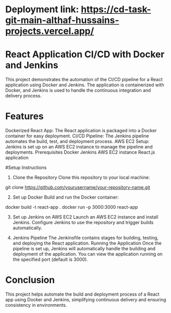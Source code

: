 # Deployment link: https://cd-task-git-main-althaf-hussains-projects.vercel.app/

# React Application CI/CD with Docker and Jenkins
This project demonstrates the automation of the CI/CD pipeline for a React application using Docker and Jenkins. The application is containerized with Docker, and Jenkins is used to handle the continuous integration and delivery process.

# Features
Dockerized React App: The React application is packaged into a Docker container for easy deployment.
CI/CD Pipeline: The Jenkins pipeline automates the build, test, and deployment process.
AWS EC2 Setup: Jenkins is set up on an AWS EC2 instance to manage the pipeline and deployments.
Prerequisites
Docker
Jenkins
AWS EC2 instance
React.js application

#Setup Instructions
1. Clone the Repository
Clone this repository to your local machine:

git clone https://github.com/yourusername/your-repository-name.git

2. Set up Docker
Build and run the Docker container:

docker build -t react-app .
docker run -p 3000:3000 react-app

3. Set up Jenkins on AWS EC2
Launch an AWS EC2 instance and install Jenkins.
Configure Jenkins to use the repository and trigger builds automatically.

5. Jenkins Pipeline
The Jenkinsfile contains stages for building, testing, and deploying the React application.
Running the Application
Once the pipeline is set up, Jenkins will automatically handle the building and deployment of the application. You can view the application running on the specified port (default is 3000).

# Conclusion
This project helps automate the build and deployment process of a React app using Docker and Jenkins, simplifying continuous delivery and ensuring consistency in environments.
